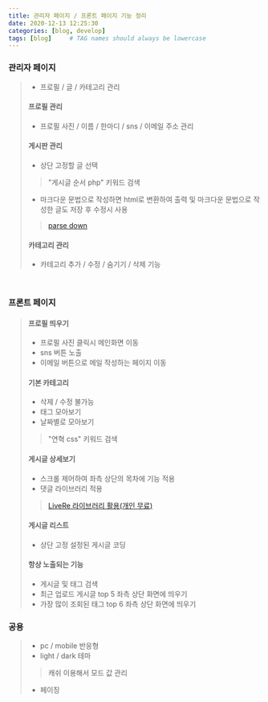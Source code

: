 ```yaml
---
title: 관리자 페이지 / 프론트 페이지 기능 정리  
date: 2020-12-13 12:25:30 
categories: [blog, develop]
tags: [blog]     # TAG names should always be lowercase
---
```


### 관리자 페이지  
> - 프로필 / 글 / 카테고리 관리  
> #### 프로필 관리 
> - 프로필 사진 / 이름 / 한마디 / sns / 이메일 주소 관리
> #### 게시판 관리  
> - 상단 고정할 글 선택  
>> "게시글 순서 php" 키워드 검색  
> 
> - 마크다운 문법으로 작성하면 html로 변환하여 출력 및 마크다운 문법으로 작성한 글도 저장 후 수정시 사용  
>> [parse down](https://parsedown.org)   
> 
> #### 카테고리 관리  
> - 카테고리 추가 / 수정 / 숨기기 / 삭제 기능  
  
  <br/>  

### 프론트 페이지  
> #### 프로필 띄우기  
> - 프로필 사진 클릭시 메인화면 이동
> - sns 버튼 노출  
> - 이메일 버튼으로 메일 작성하는 페이지 이동  
> #### 기본 카테고리 
> - 삭제 / 수정 불가능
> - 태그 모아보기  
> - 날짜별로 모아보기  
>> "연혁 css" 키워드 검색  
> 
> #### 게시글 상세보기 
> - 스크롤 제어하여 좌측 상단의 목차에 기능 적용  
> - 댓글 라이브러리 적용  
>> [LiveRe 라이브러리 활용(개인 무료)](https://www.livere.com/my_Livere)  
> 
> #### 게시글 리스트  
> - 상단 고정 설정된 게시글 코딩  
> #### 항상 노출되는 기능  
> - 게시글 및 태그 검색  
> - 최근 업로드 게시글 top 5 좌측 상단 화면에 띄우기  
> - 가장 많이 조회된 태그 top 6 좌측 상단 화면에 띄우기  
> 

### 공용  
> - pc / mobile 반응형  
> - light / dark 테마  
>> 캐쉬 이용해서 모드 값 관리  
> 
> - 페이징  
> 